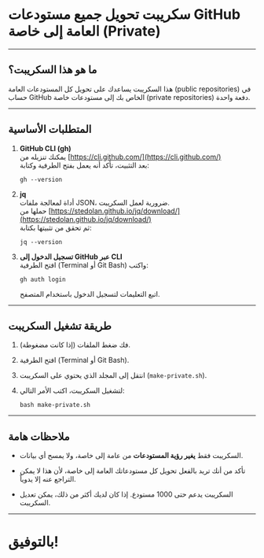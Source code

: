 # سكريبت تحويل جميع مستودعات GitHub العامة إلى خاصة (Private)

---

## ما هو هذا السكريبت؟

هذا السكريبت يساعدك على تحويل كل المستودعات العامة (public repositories) في حساب GitHub الخاص بك إلى مستودعات خاصة (private repositories) دفعة واحدة.

---

## المتطلبات الأساسية

1. **GitHub CLI (gh)**  
   يمكنك تنزيله من [https://cli.github.com/](https://cli.github.com/)  
   بعد التثبيت، تأكد أنه يعمل بفتح الطرفية وكتابة:  
   ```
   gh --version
   ```

2. **jq**  
   أداة لمعالجة ملفات JSON، ضرورية لعمل السكريبت.  
   حملها من [https://stedolan.github.io/jq/download/](https://stedolan.github.io/jq/download/)  
   ثم تحقق من تثبيتها بكتابة:  
   ```
   jq --version
   ```

3. **تسجيل الدخول إلى GitHub عبر CLI**  
   افتح الطرفية (Terminal أو Git Bash) واكتب:  
   ```
   gh auth login
   ```  
   اتبع التعليمات لتسجيل الدخول باستخدام المتصفح.

---

## طريقة تشغيل السكريبت

1. فك ضغط الملفات (إذا كانت مضغوطة).

2. افتح الطرفية (Terminal أو Git Bash).

3. انتقل إلى المجلد الذي يحتوي على السكريبت (`make-private.sh`).

4. لتشغيل السكريبت، اكتب الأمر التالي:  
   ```
   bash make-private.sh
   ```

---

## ملاحظات هامة

- السكريبت فقط **يغير رؤية المستودعات** من عامة إلى خاصة، ولا يمسح أي بيانات.

- تأكد من أنك تريد بالفعل تحويل كل مستودعاتك العامة إلى خاصة، لأن هذا لا يمكن التراجع عنه إلا يدوياً.

- السكريبت يدعم حتى 1000 مستودع. إذا كان لديك أكثر من ذلك، يمكن تعديل السكريبت.

---
# بالتوفيق!
